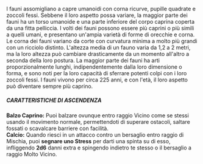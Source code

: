 I fauni assomigliano a capre umanoidi con corna ricurve, pupille quadrate e zoccoli fessi. Sebbene il loro aspetto possa variare, la maggior parte dei fauni ha un torso umanoide e una parte inferiore del corpo caprina coperta da una fitta pelliccia. I volti dei fauni possono essere più caprini o più simili a quelli umani, e presentano un'ampia varietà di forme di orecchie e corna. Le corna dei fauni variano da corte con curvatura minima a molto più grandi con un ricciolo distinto. L'altezza media di un fauno varia da 1,2 a 2 metri, ma la loro altezza può cambiare drasticamente da un momento all'altro a seconda della loro postura. La maggior parte dei fauni ha arti proporzionalmente lunghi, indipendentemente dalla loro dimensione o forma, e sono noti per la loro capacità di sferrare potenti colpi con i loro zoccoli fessi. I fauni vivono per circa 225 anni, e con l'età, il loro aspetto può diventare sempre più caprino.

##### CARATTERISTICHE DI ASCENDENZA
**Balzo Caprino:** Puoi balzare ovunque entro raggio Vicino come se stessi usando il movimento normale, permettendoti di superare ostacoli, saltare fossati o scavalcare barriere con facilità.  
**Calcio:** Quando riesci in un attacco contro un bersaglio entro raggio di Mischia, puoi **segnare uno Stress** per darti una spinta su di esso, infliggendo **2d6** danni extra e spingendo indietro te stesso o il bersaglio a raggio Molto Vicino.
